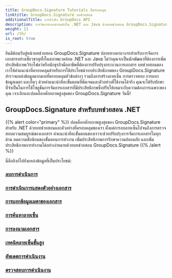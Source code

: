 ```yaml
---
title: GroupDocs.Signature Tutorials ที่ครอบคลุม
linktitle: GroupDocs.Signature บทช่วยสอน
additionalTitle: การอ้างอิง GroupDocs API
description: การจัดการเอกสารหลักใน .NET และ Java ด้วยบทช่วยสอน GroupDocs.Signature สร้าง ตรวจสอบ ดึงข้อมูลเมตา และอื่นๆ เจาะลึกขั้นตอนการทำงานที่ราบรื่น!
weight: 11
url: /th/
is_root: true
---
```


ยินดีต้อนรับสู่หน้าบทช่วยสอน GroupDocs.Signature ปลายทางครบวงจรสำหรับการจัดการเอกสารอย่างเชี่ยวชาญทั้งในสภาพแวดล้อม .NET และ Java ไม่ว่าคุณจะเป็นนักพัฒนาที่ต้องการเพิ่มประสิทธิภาพเวิร์กโฟลว์หรือนักธุรกิจมืออาชีพที่ต้องการปรับปรุงกระบวนการเอกสาร บทช่วยสอนของเราให้คำแนะนำที่ครอบคลุมสำหรับการใช้ประโยชน์จากประสิทธิภาพของ GroupDocs.Signature สำรวจแหล่งข้อมูลมากมายที่ครอบคลุมหัวข้อต่างๆ รวมถึงการสร้างลายเซ็น การตรวจสอบ การแยกข้อมูลเมตา และอื่นๆ ด้วยคำแนะนำทีละขั้นตอนที่ชัดเจนและตัวอย่างที่ใช้งานได้จริง คุณจะได้รับทักษะที่จำเป็นในการใช้โซลูชันการจัดการเอกสารที่มีประสิทธิภาพซึ่งปรับให้เหมาะกับความต้องการเฉพาะของคุณ เจาะลึกและปลดล็อกศักยภาพสูงสุดของ GroupDocs.Signature วันนี้!
## GroupDocs.Signature สำหรับบทช่วยสอน .NET
{{% alert color="primary" %}}
ปลดล็อกศักยภาพสูงสุดของ GroupDocs.Signature สำหรับ .NET ด้วยบทช่วยสอนและตัวอย่างที่ครอบคลุมของเรา ตั้งแต่การลบลายเซ็นไปจนถึงการตรวจสอบความสมบูรณ์ของเอกสาร คำแนะนำทีละขั้นตอนของเราจะช่วยปรับปรุงการจัดการเอกสารในทุกด้าน ลดความซับซ้อนของขั้นตอนการทำงาน เพิ่มประสิทธิภาพการรักษาความปลอดภัย และเพิ่มประสิทธิภาพการทำงานได้อย่างง่ายดายด้วยบทช่วยสอน GroupDocs.Signature
{{% /alert %}}

นี่คือลิงก์ไปยังแหล่งข้อมูลที่เป็นประโยชน์:
 
### [ลบการดำเนินการ](./net/delete-operations/)
### [การดำเนินการแสดงตัวอย่างเอกสาร](./net/document-preview-operations/)
### [การแยกข้อมูลเมตาของเอกสาร](./net/document-metadata-extraction/)
### [การค้นหาลายเซ็น](./net/signature-searching/)
### [การลงนามเอกสาร](./net/document-signing/)
### [เทคนิคลายเซ็นขั้นสูง](./net/advanced-signature-techniques/)
### [อัพเดตการดำเนินงาน](./net/update-operations/)
### [ตรวจสอบการดำเนินงาน](./net/verify-operations/)



